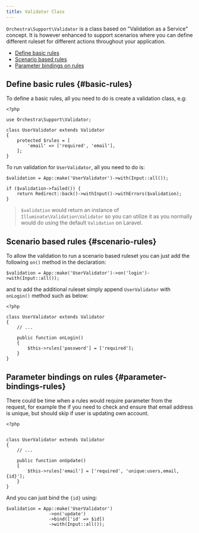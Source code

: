 ```yaml
---
title: Validator Class
---
```


`Orchestra\Support\Validator` is a class based on "Validation as a Service" concept. It is however enhanced to support scenarios where you can define different ruleset for different actions throughout your application.

* [Define basic rules](#basic-rules)
* [Scenario based rules](#scenario-rules)
* [Parameter bindings on rules](#parameter-bindings-rules)

## Define basic rules {#basic-rules}

To define a basic rules, all you need to do is create a validation class, e.g:

	<?php

	use Orchestra\Support\Validator;

	class UserValidator extends Validator
	{
		protected $rules = [
			'email' => ['required', 'email'],
		];
	}

To run validation for `UserValidator`, all you need to do is:

	$validation = App::make('UserValidator')->with(Input::all());

	if ($validation->failed()) {
		return Redirect::back()->withInput()->withErrors($validation);
	}
	
> `$validation` would return an instance of `Illuminate\Validation\Validator` so you can utilize it as you normally would do using the default `Validation` on Laravel.

## Scenario based rules {#scenario-rules}

To allow the validation to run a scenario based ruleset you can just add the following `on()` method in the declaration:

	$validation = App::make('UserValidator')->on('login')->with(Input::all());
	
and to add the additional ruleset simply append `UserValidator` with `onLogin()` method such as below:

	<?php
	
	class UserValidator extends Validator
	{
		// ...
		
		public function onLogin()
		{
			$this->rules['password'] = ['required'];
		}
	}

## Parameter bindings on rules {#parameter-bindings-rules}

There could be time when a rules would require parameter from the request, for example the if you need to check and ensure that email address is unique, but should skip if user is updating own account.

	<?php 
	
	
	class UserValidator extends Validator
	{
		// ...
		
		public function onUpdate()
		{
			$this->rules['email'] = ['required', 'unique:users,email,{id}'];
		}
	}

And you can just bind the `{id}` using:

	$validation = App::make('UserValidator')
					->on('update')
					->bind(['id' => $id])
					->with(Input::all());
